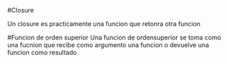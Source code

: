 #Closure

Un closure es practicamente una funcion que retonra otra funcion

#Funcion de orden superior
Una funcion de ordensuperior se toma como una fucnion que recibe como argumento una funcion o devuelve una funcion como resultado